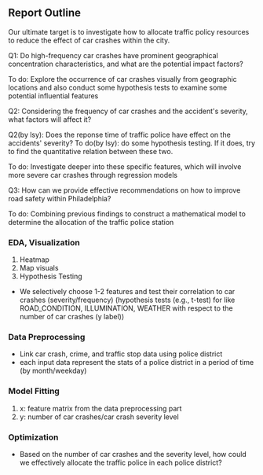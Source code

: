 ## Report Outline
Our ultimate target is to investigate how to allocate traffic policy resources to reduce the effect of car crashes within the city.

Q1: Do high-frequency car crashes have prominent geographical concentration characteristics, and what are the potential impact factors?

To do: Explore the occurrence of car crashes visually from geographic locations and also conduct some hypothesis tests to examine some potential influential features

Q2: Considering the frequency of car crashes and the accident's severity, what factors will affect it?

Q2(by lsy): Does the reponse time of traffic police have effect on the accidents' severity?
To do(by lsy): do some hypothesis testing. If it does, try to find the quantitative relation between these two.

To do: Investigate deeper into these specific features, which will involve more severe car crashes through regression models

Q3: How can we provide effective recommendations on how to improve road safety within Philadelphia?

To do: Combining previous findings to construct a mathematical model to determine the allocation of the traffic police station

### EDA, Visualization
1. Heatmap
2. Map visuals
3. Hypothesis Testing
- We selectively choose 1-2 features and test their correlation to car crashes (severity/frequency)
(hypothesis tests (e.g., t-test) for like ROAD_CONDITION, ILLUMINATION, WEATHER with respect to the number of car crashes (y label))

### Data Preprocessing
- Link car crash, crime, and traffic stop data using police district
- each input data represent the stats of a police district in a period of time (by month/weekday)

### Model Fitting
1. x: feature matrix from the data preprocessing part
2. y: number of car crashes/car crash severity level

### Optimization
- Based on the number of car crashes and the severity level, how could we effectively allocate the traffic police in each police district?

